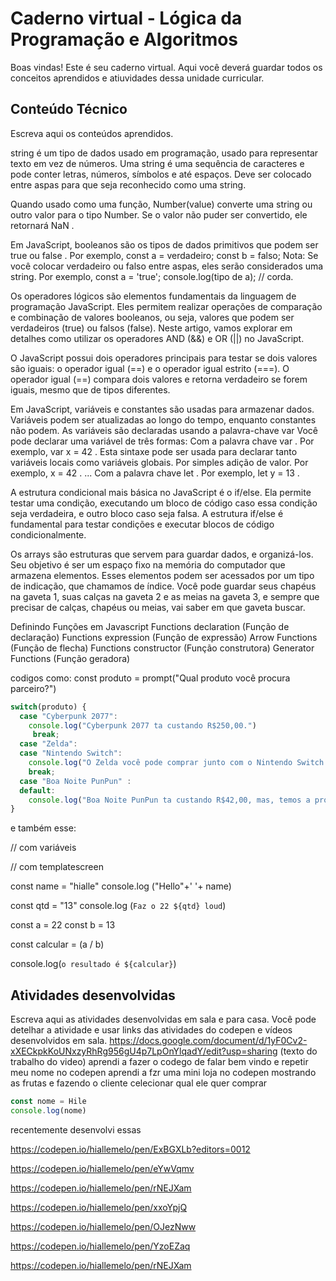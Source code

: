 # Caderno virtual - Lógica da Programação e Algoritmos
Boas vindas! Este é seu caderno virtual. Aqui você deverá guardar todos os conceitos aprendidos e atiuvidades dessa unidade curricular. 


## Conteúdo Técnico
Escreva aqui os conteúdos aprendidos.
 
 string é um tipo de dados usado em programação, usado para representar texto em vez de números. Uma string é uma sequência de caracteres e pode conter letras, números, símbolos e até espaços. Deve ser colocado entre aspas para que seja reconhecido como uma string.

 Quando usado como uma função, Number(value) converte uma string ou outro valor para o tipo Number. Se o valor não puder ser convertido, ele retornará NaN .

 Em JavaScript, booleanos são os tipos de dados primitivos que podem ser true ou false . Por exemplo, const a = verdadeiro; const b = falso; Nota: Se você colocar verdadeiro ou falso entre aspas, eles serão considerados uma string. Por exemplo, const a = 'true'; console.log(tipo de a); // corda.

 Os operadores lógicos são elementos fundamentais da linguagem de programação JavaScript. Eles permitem realizar operações de comparação e combinação de valores booleanos, ou seja, valores que podem ser verdadeiros (true) ou falsos (false). Neste artigo, vamos explorar em detalhes como utilizar os operadores AND (&&) e OR (||) no JavaScript.

 O JavaScript possui dois operadores principais para testar se dois valores são iguais: o operador igual (==) e o operador igual estrito (===). O operador igual (==) compara dois valores e retorna verdadeiro se forem iguais, mesmo que de tipos diferentes.
 
Em JavaScript, variáveis e constantes são usadas para armazenar dados. Variáveis podem ser atualizadas ao longo do tempo, enquanto constantes não podem. As variáveis são declaradas usando a palavra-chave var
 Você pode declarar uma variável de três formas:
Com a palavra chave var . Por exemplo, var x = 42 . Esta sintaxe pode ser usada para declarar tanto variáveis locais como variáveis globais.
Por simples adição de valor. Por exemplo, x = 42 . ...
Com a palavra chave let . Por exemplo, let y = 13 .

A estrutura condicional mais básica no JavaScript é o if/else. Ela permite testar uma condição, executando um bloco de código caso essa condição seja verdadeira, e outro bloco caso seja falsa. A estrutura if/else é fundamental para testar condições e executar blocos de código condicionalmente.

Os arrays são estruturas que servem para guardar dados, e organizá-los. Seu objetivo é ser um espaço fixo na memória do computador que armazena elementos. Esses elementos podem ser acessados por um tipo de indicação, que chamamos de índice. Você pode guardar seus chapéus na gaveta 1, suas calças na gaveta 2 e as meias na gaveta 3, e sempre que precisar de calças, chapéus ou meias, vai saber em que gaveta buscar.

Definindo Funções em Javascript
Functions declaration (Função de declaração)
Functions expression (Função de expressão)
Arrow Functions (Função de flecha)
Functions constructor (Função construtora)
Generator Functions (Função geradora)

codigos como: const produto = prompt("Qual produto você procura parceiro?")

```js
switch(produto) {
  case "Cyberpunk 2077":
    console.log("Cyberpunk 2077 ta custando R$250,00.")
     break;
  case "Zelda":
  case "Nintendo Switch":
    console.log("O Zelda você pode comprar junto com o Nintendo Switch que no pacote ta custando R$2.110,00.")
    break;
  case "Boa Noite PunPun" :
  default:
    console.log("Boa Noite PunPun ta custando R$42,00, mas, temos a promoção de todos os volumes juntos por R$265,60")
}
```
e também esse:

// com variáveis

// com templatescreen

const name = "hialle"
console.log ("Hello"+' '+ name)

const qtd = "13"
console.log (`Faz o 22 ${qtd} loud`)

const a = 22
const b = 13

const calcular = (a / b)

console.log(`o resultado é ${calcular}`)

## Atividades desenvolvidas
Escreva aqui as atividades desenvolvidas em sala e para casa. Você pode detelhar a atividade e usar links das atividades do codepen e vídeos desenvolvidos em sala. 
https://docs.google.com/document/d/1yF0Cv2-xXECkpkKoUNxzyRhRg956gU4p7LpOnYlqadY/edit?usp=sharing (texto do trabalho do video)
aprendi a fazer o codego de falar bem vindo e repetir meu nome no codepen
aprendi a fzr uma mini loja no codepen mostrando as frutas e fazendo o cliente celecionar qual ele quer comprar

```js
const nome = Hile
console.log(nome)
```
recentemente desenvolvi essas

https://codepen.io/hiallemelo/pen/ExBGXLb?editors=0012

https://codepen.io/hiallemelo/pen/eYwVqmv

https://codepen.io/hiallemelo/pen/rNEJXam

https://codepen.io/hiallemelo/pen/xxoYpjQ

https://codepen.io/hiallemelo/pen/OJezNww

https://codepen.io/hiallemelo/pen/YzoEZaq

https://codepen.io/hiallemelo/pen/rNEJXam

